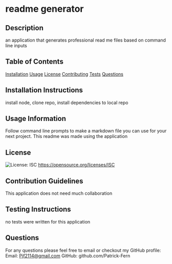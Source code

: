 
  # readme generator

  ## Description
  an application that generates professional read me files based on command line inputs

  ## Table of Contents
  [Installation](#Installation-Instructions)
  [Usage](#Usage-Information)
  [License](#License)
  [Contributing](#Contribution-Guidelines)
  [Tests](#Testing-Instructions)
  [Questions](#Questions)

  ## Installation Instructions
  install node, clone repo, install dependencies to local repo

  ## Usage Information
  Follow command line prompts to make a markdown file you can use for your next project.  This readme was made using the application

  ## License 
  
  ![License: ISC](https://img.shields.io/badge/License-ISC-blue.svg)
  https://opensource.org/licenses/ISC
    

  ## Contribution Guidelines 
  This application does not need much collaboration

  ## Testing Instructions
  no tests were written for this application

  ## Questions 
  For any questions please feel free to email or checkout my GitHub profile:
  Email:  Pjf2114@gmail.com
  GitHub: github.com/Patrick-Fern


